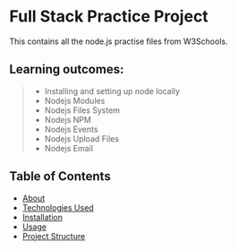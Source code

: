 # Full Stack Practice Project

This contains all the node.js practise files from W3Schools. 

## Learning outcomes:
>* Installing and setting up node locally
>* Nodejs Modules
>* Nodejs Files System
>* Nodejs NPM
>* Nodejs Events
>* Nodejs Upload Files
>* Nodejs Email


## Table of Contents
- [About](#about)
- [Technologies Used](#technologies-used)
- [Installation](#installation)
- [Usage](#usage)
- [Project Structure](#project-structure)